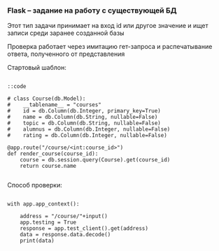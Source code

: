 ### Flask – задание на работу с существующей БД

Этот тип задачи принимает на вход id или другое значение и ищет записи среди заранее созданной базы

Проверка работает через имитацию гет-запроса и распечатывание ответа, полученного от представления

Стартовый шаблон:

```

::code

# class Course(db.Model):
#    __tablename__ = "courses"
#    id = db.Column(db.Integer, primary_key=True)
#    name = db.Column(db.String, nullable=False)
#    topic = db.Column(db.String, nullable=False)
#    alumnus = db.Column(db.Integer, nullable=False)
#    rating = db.Column(db.Integer, nullable=False)
    
@app.route("/course/<int:course_id>")
def render_course(course_id):  
    course = db.session.query(Course).get(course_id)
    return course.name


```

Способ проверки:

```

with app.app_context(): 
    
    address = "/course/"+input()
    app.testing = True
    response = app.test_client().get(address)
    data = response.data.decode()       
    print(data)       

```